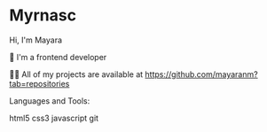 # Myrnasc
Hi, I'm Mayara 


🔭 I'm a frontend developer

👨‍💻 All of my projects are available at https://github.com/mayaranm?tab=repositories


Languages and Tools:

html5 css3 javascript git 

